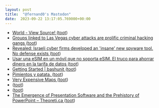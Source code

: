 ```yaml
---
layout: post
title:  "@fernand0's Mastodon"
date:  2023-09-22 13:17:05.769000+00:00
---
```

*  [World - View Source! ](https://aem1k.com/world) ([toot](https://mastodon.social/@fernand0/111108988977483817))
*  [Groups linked to Las Vegas cyber attacks are prolific criminal hacking gangs ](https://cyberscoop.com/las-vegas-mgm-caesars-cyber-attack) ([toot](https://mastodon.social/@fernand0/111108763756723589))
*  [Revealed: Israeli cyber firms developed an &#39;insane&#39; new spyware tool. No defense exists  ](https://www.haaretz.com/israel-news/2023-09-14/ty-article-magazine/.highlight/revealed-israeli-cyber-firms-developed-an-insane-new-spyware-tool-no-defense-exists/0000018a-93cb-de77-a98f-ffdf2fb60000) ([toot](https://mastodon.social/@fernand0/111108640408749266))
*  [Usar una eSIM en un móvil que no soporta eSIM. El truco para ahorrar dinero en la tarifa de datos ](https://www.xataka.com/componentes/usar-esim-movil-que-no-soporta-esim-truco-para-ahorrar-dinero-tarifa-dato) ([toot](https://mastodon.social/@fernand0/111108318834708175))
*  [Getting Started \| bashunit ](https://bashunit.typeddevs.com/getting-started.htm) ([toot](https://mastodon.social/@fernand0/111108108793639352))
*  [Pimientos y patata. ](https://avecesunafoto.wordpress.com/2023/09/22/pimientos-y-patata) ([toot](https://mastodon.social/@fernand0/111107942507544490))
*  [Very Expensive Maps ](https://flowingdata.com/2023/09/13/very-expensive-maps) ([toot](https://mastodon.social/@fernand0/111107866478586647))
*  [ ](https://mastodon.social/users/fernand0/statuses/111107784721604578/activity) ([toot](https://mastodon.social/users/fernand0/statuses/111107784721604578/activity))
*  [ ](https://mas.to/@purcola) ([toot](https://mastodon.social/@fernand0/111107784520749410))
*  [The Emergence of Presentation Software and the Prehistory of PowerPoint – Theoreti.ca ](http://theoreti.ca/?p=834) ([toot](https://mastodon.social/@fernand0/111107565216486689))
